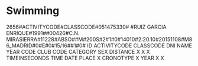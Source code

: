 # Swimming

2656#ACTIVITYCODE#CLASSCODE#051475330# #RUIZ GARCIA ENRIQUE#1991##00426#C.N. MIRASIERRA#11228#ABSO##M#200S#2#1#0#14010#2:20.10#20151108#M86_MADRID#0#E#0#15/16##1#0#
ID ACTIVITYCODE CLASSCODE DNI NAME YEAR CODE CLUB CODE CATEGORY SEX DISTANCE X X X TIMEINSECONDS TIME DATE PLACE X CRONOTYPE X YEAR X X
